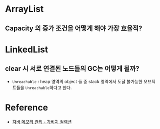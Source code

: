 # ArrayList
## Capacity 의 증가 조건을 어떻게 해야 가장 효율적?

# LinkedList
## clear 시 서로 연결된 노드들의 GC는 어떻게 될까?
- `Unreachable` : heap 영역의 object 들 중 stack 영역에서 도달 불가능한 오브젝트들을 `Unreachable`하다고 한다.



# Reference
- [자바 메모리 관리 - 가비지 컬렉션](https://yaboong.github.io/java/2018/06/09/java-garbage-collection/)